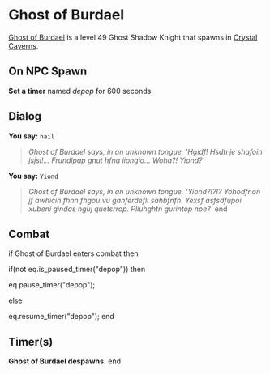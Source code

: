 # Ghost of Burdael



[Ghost of Burdael](/npc/121015) is a level 49 Ghost Shadow Knight that spawns in [Crystal Caverns](/zone/121).



## On NPC Spawn

**Set a timer** named *depop* for 600 seconds


## Dialog

**You say:** `hail`



>*Ghost of Burdael says, in an unknown tongue, 'Hgidf! Hsdh je shafoin jsjsi!... Frundlpap gnut hfna iiongio... Woha?! Yiond?'*

**You say:** `Yiond`



>*Ghost of Burdael says, in an unknown tongue, 'Yiond?!?!? Yohodfnon jf awhicin fhnn fhgou vu ganferdefli sahbfnfn. Yexsf asfsdfupoi xubeni gindas hguj quetsrrop. Pliuhghtn gurintop noe?'*
end



## Combat

if Ghost of Burdael enters combat  then


if(not eq.is_paused_timer("depop")) then



eq.pause_timer("depop");


else


eq.resume_timer("depop");
end



## Timer(s)

**Ghost of Burdael despawns.**
end